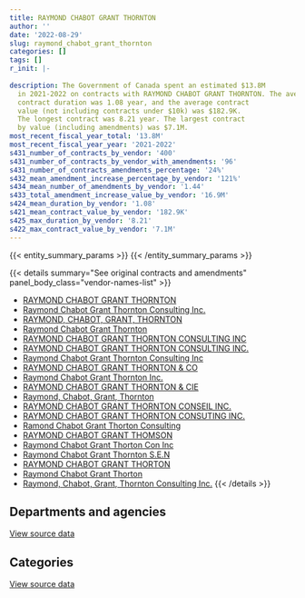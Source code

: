 ```yaml
---
title: RAYMOND CHABOT GRANT THORNTON
author: ''
date: '2022-08-29'
slug: raymond_chabot_grant_thornton
categories: []
tags: []
r_init: |-
  
description: The Government of Canada spent an estimated $13.8M
  in 2021-2022 on contracts with RAYMOND CHABOT GRANT THORNTON. The average
  contract duration was 1.08 year, and the average contract
  value (not including contracts under $10k) was $182.9K.
  The longest contract was 8.21 year. The largest contract
  by value (including amendments) was $7.1M.
most_recent_fiscal_year_total: '13.8M'
most_recent_fiscal_year_year: '2021-2022'
s431_number_of_contracts_by_vendor: '400'
s431_number_of_contracts_by_vendor_with_amendments: '96'
s431_number_of_contracts_amendments_percentage: '24%'
s432_mean_amendment_increase_percentage_by_vendor: '121%'
s434_mean_number_of_amendments_by_vendor: '1.44'
s433_total_amendment_increase_value_by_vendor: '16.9M'
s424_mean_duration_by_vendor: '1.08'
s421_mean_contract_value_by_vendor: '182.9K'
s425_max_duration_by_vendor: '8.21'
s422_max_contract_value_by_vendor: '7.1M'
---
```


<script src="/rmarkdown-libs/htmlwidgets/htmlwidgets.js"></script>
<link href="/rmarkdown-libs/datatables-css/datatables-crosstalk.css" rel="stylesheet" />
<script src="/rmarkdown-libs/datatables-binding/datatables.js"></script>
<script src="/rmarkdown-libs/jquery/jquery-3.6.0.min.js"></script>
<link href="/rmarkdown-libs/dt-core-bootstrap/css/dataTables.bootstrap.min.css" rel="stylesheet" />
<link href="/rmarkdown-libs/dt-core-bootstrap/css/dataTables.bootstrap.extra.css" rel="stylesheet" />
<script src="/rmarkdown-libs/dt-core-bootstrap/js/jquery.dataTables.min.js"></script>
<script src="/rmarkdown-libs/dt-core-bootstrap/js/dataTables.bootstrap.min.js"></script>
<link href="/rmarkdown-libs/crosstalk/css/crosstalk.min.css" rel="stylesheet" />
<script src="/rmarkdown-libs/crosstalk/js/crosstalk.min.js"></script>
<script src="/rmarkdown-libs/htmlwidgets/htmlwidgets.js"></script>
<link href="/rmarkdown-libs/datatables-css/datatables-crosstalk.css" rel="stylesheet" />
<script src="/rmarkdown-libs/datatables-binding/datatables.js"></script>
<script src="/rmarkdown-libs/jquery/jquery-3.6.0.min.js"></script>
<link href="/rmarkdown-libs/dt-core-bootstrap/css/dataTables.bootstrap.min.css" rel="stylesheet" />
<link href="/rmarkdown-libs/dt-core-bootstrap/css/dataTables.bootstrap.extra.css" rel="stylesheet" />
<script src="/rmarkdown-libs/dt-core-bootstrap/js/jquery.dataTables.min.js"></script>
<script src="/rmarkdown-libs/dt-core-bootstrap/js/dataTables.bootstrap.min.js"></script>
<link href="/rmarkdown-libs/crosstalk/css/crosstalk.min.css" rel="stylesheet" />
<script src="/rmarkdown-libs/crosstalk/js/crosstalk.min.js"></script>

{{< entity_summary_params >}}
{{< /entity_summary_params >}}

{{< details summary="See original contracts and amendments" panel_body_class="vendor-names-list" >}}
- [RAYMOND CHABOT GRANT THORNTON](https://search.open.canada.ca/en/ct/?sort=contract_value_f%20desc&page=1&search_text=%22RAYMOND%20CHABOT%20GRANT%20THORNTON%22)
- [Raymond Chabot Grant Thornton Consulting Inc.](https://search.open.canada.ca/en/ct/?sort=contract_value_f%20desc&page=1&search_text=%22Raymond%20Chabot%20Grant%20Thornton%20Consulting%20Inc.%22)
- [RAYMOND, CHABOT, GRANT, THORNTON](https://search.open.canada.ca/en/ct/?sort=contract_value_f%20desc&page=1&search_text=%22RAYMOND%2c%20CHABOT%2c%20GRANT%2c%20THORNTON%22)
- [Raymond Chabot Grant Thornton](https://search.open.canada.ca/en/ct/?sort=contract_value_f%20desc&page=1&search_text=%22Raymond%20Chabot%20Grant%20Thornton%22)
- [RAYMOND CHABOT GRANT THORNTON CONSULTING INC](https://search.open.canada.ca/en/ct/?sort=contract_value_f%20desc&page=1&search_text=%22RAYMOND%20CHABOT%20GRANT%20THORNTON%20CONSULTING%20INC%22)
- [RAYMOND CHABOT GRANT THORNTON CONSULTING INC.](https://search.open.canada.ca/en/ct/?sort=contract_value_f%20desc&page=1&search_text=%22RAYMOND%20CHABOT%20GRANT%20THORNTON%20CONSULTING%20INC.%22)
- [Raymond Chabot Grant Thornton Consulting Inc](https://search.open.canada.ca/en/ct/?sort=contract_value_f%20desc&page=1&search_text=%22Raymond%20Chabot%20Grant%20Thornton%20Consulting%20Inc%22)
- [RAYMOND CHABOT GRANT THORNTON & CO](https://search.open.canada.ca/en/ct/?sort=contract_value_f%20desc&page=1&search_text=%22RAYMOND%20CHABOT%20GRANT%20THORNTON%20%26%20CO%22)
- [Raymond Chabot Grant Thornton Inc.](https://search.open.canada.ca/en/ct/?sort=contract_value_f%20desc&page=1&search_text=%22Raymond%20Chabot%20Grant%20Thornton%20Inc.%22)
- [RAYMOND CHABOT GRANT THORNTON & CIE](https://search.open.canada.ca/en/ct/?sort=contract_value_f%20desc&page=1&search_text=%22RAYMOND%20CHABOT%20GRANT%20THORNTON%20%26%20CIE%22)
- [Raymond, Chabot, Grant, Thornton](https://search.open.canada.ca/en/ct/?sort=contract_value_f%20desc&page=1&search_text=%22Raymond%2c%20Chabot%2c%20Grant%2c%20Thornton%22)
- [RAYMOND CHABOT GRANT THORNTON CONSEIL INC.](https://search.open.canada.ca/en/ct/?sort=contract_value_f%20desc&page=1&search_text=%22RAYMOND%20CHABOT%20GRANT%20THORNTON%20CONSEIL%20INC.%22)
- [RAYMOND CHABOT GRANT THORNTON CONSUTING INC.](https://search.open.canada.ca/en/ct/?sort=contract_value_f%20desc&page=1&search_text=%22RAYMOND%20CHABOT%20GRANT%20THORNTON%20CONSUTING%20INC.%22)
- [Ramond Chabot Grant Thorton Consulting](https://search.open.canada.ca/en/ct/?sort=contract_value_f%20desc&page=1&search_text=%22Ramond%20Chabot%20Grant%20Thorton%20Consulting%22)
- [RAYMOND CHABOT GRANT THOMSON](https://search.open.canada.ca/en/ct/?sort=contract_value_f%20desc&page=1&search_text=%22RAYMOND%20CHABOT%20GRANT%20THOMSON%22)
- [Raymond Chabot Grant Thorton Con Inc](https://search.open.canada.ca/en/ct/?sort=contract_value_f%20desc&page=1&search_text=%22Raymond%20Chabot%20Grant%20Thorton%20Con%20Inc%22)
- [Raymond Chabot Grant Thornton S.E.N](https://search.open.canada.ca/en/ct/?sort=contract_value_f%20desc&page=1&search_text=%22Raymond%20Chabot%20Grant%20Thornton%20S.E.N%22)
- [RAYMOND CHABOT GRANT THORTON](https://search.open.canada.ca/en/ct/?sort=contract_value_f%20desc&page=1&search_text=%22RAYMOND%20CHABOT%20GRANT%20THORTON%22)
- [Raymond Chabot Grant Thorton](https://search.open.canada.ca/en/ct/?sort=contract_value_f%20desc&page=1&search_text=%22Raymond%20Chabot%20Grant%20Thorton%22)
- [Raymond, Chabot, Grant, Thornton Consulting Inc.](https://search.open.canada.ca/en/ct/?sort=contract_value_f%20desc&page=1&search_text=%22Raymond%2c%20Chabot%2c%20Grant%2c%20Thornton%20Consulting%20Inc.%22)
{{< /details >}}

## Departments and agencies

<div id="htmlwidget-1" style="width:100%;height:auto;" class="datatables html-widget"></div>
<script type="application/json" data-for="htmlwidget-1">{"x":{"style":"bootstrap","filter":"none","vertical":false,"data":[["<a href=\"/departments/aafc-aac/\">Agriculture and Agri-Food Canada<\/a>","<a href=\"/departments/aandc-aadnc/\">Crown-Indigenous Relations and Northern Affairs Canada<\/a>","<a href=\"/departments/acoa-apeca/\">Atlantic Canada Opportunities Agency<\/a>","<a href=\"/departments/atssc-scdata/\">Administrative Tribunals Support Service of Canada<\/a>","<a href=\"/departments/cas-satj/\">Courts Administration Service<\/a>","<a href=\"/departments/cbsa-asfc/\">Canada Border Services Agency<\/a>","<a href=\"/departments/cer-rec/\">Canada Energy Regulator<\/a>","<a href=\"/departments/cfia-acia/\">Canadian Food Inspection Agency<\/a>","<a href=\"/departments/cgc-ccg/\">Canadian Grain Commission<\/a>","<a href=\"/departments/cihr-irsc/\">Canadian Institutes of Health Research<\/a>","<a href=\"/departments/cnsc-ccsn/\">Canadian Nuclear Safety Commission<\/a>","<a href=\"/departments/csc-scc/\">Correctional Service of Canada<\/a>","<a href=\"/departments/dfatd-maecd/\">Global Affairs Canada<\/a>","<a href=\"/departments/dfo-mpo/\">Fisheries and Oceans Canada<\/a>","<a href=\"/departments/dnd-mdn/\">National Defence<\/a>","<a href=\"/departments/ec/\">Environment and Climate Change Canada<\/a>","<a href=\"/departments/elections/\">Elections Canada<\/a>","<a href=\"/departments/esdc-edsc/\">Employment and Social Development Canada<\/a>","<a href=\"/departments/fcac-acfc/\">Financial Consumer Agency of Canada<\/a>","<a href=\"/departments/fin/\">Department of Finance Canada<\/a>","<a href=\"/departments/hc-sc/\">Health Canada<\/a>","<a href=\"/departments/iaac-aeic/\">Impact Assessment Agency of Canada<\/a>","<a href=\"/departments/ic/\">Innovation, Science and Economic Development Canada<\/a>","<a href=\"/departments/infc/\">Infrastructure Canada<\/a>","<a href=\"/departments/isc-sac/\">Indigenous Services Canada<\/a>","<a href=\"/departments/jus/\">Department of Justice Canada<\/a>","<a href=\"/departments/nbc-ccbn/\">The National Battlefields Commission<\/a>","<a href=\"/departments/nrc-cnrc/\">National Research Council Canada<\/a>","<a href=\"/departments/nrcan-rncan/\">Natural Resources Canada<\/a>","<a href=\"/departments/nserc-crsng/\">Natural Sciences and Engineering Research Council of Canada<\/a>","<a href=\"/departments/oag-bvg/\">Office of the Auditor General of Canada<\/a>","<a href=\"/departments/ocol-clo/\">Office of the Commissioner of Official Languages<\/a>","<a href=\"/departments/oic-ci/\">Office of the Information Commissioner of Canada<\/a>","<a href=\"/departments/opc-cpvp/\">Office of the Privacy Commissioner of Canada<\/a>","<a href=\"/departments/osfi-bsif/\">Office of the Superintendent of Financial Institutions Canada<\/a>","<a href=\"/departments/pc/\">Parks Canada<\/a>","<a href=\"/departments/pch/\">Canadian Heritage<\/a>","<a href=\"/departments/pco-bcp/\">Privy Council Office<\/a>","<a href=\"/departments/phac-aspc/\">Public Health Agency of Canada<\/a>","<a href=\"/departments/polar-polaire/\">Polar Knowledge Canada<\/a>","<a href=\"/departments/ppsc-sppc/\">Public Prosecution Service of Canada<\/a>","<a href=\"/departments/ps-sp/\">Public Safety Canada<\/a>","<a href=\"/departments/pwgsc-tpsgc/\">Public Services and Procurement Canada<\/a>","<a href=\"/departments/rcmp-grc/\">Royal Canadian Mounted Police<\/a>","<a href=\"/departments/ssc-spc/\">Shared Services Canada<\/a>","<a href=\"/departments/statcan/\">Statistics Canada<\/a>","<a href=\"/departments/tc/\">Transport Canada<\/a>","<a href=\"/departments/vac-acc/\">Veterans Affairs Canada<\/a>","<a href=\"/departments/wage/\">Department for Women and Gender Equality<\/a>"],[null,854151.44,19464.9,81338.06,24789.38,430708.38,25000,null,51305.87,null,24577.5,null,1170452.13,null,null,141721.06,2246888.16,null,431856.34,null,206640.26,null,996765.38,244911.72,177600.61,96526.25,null,null,97346.87,23672.01,102154.39,149729.51,68783.79,9772.88,221123.18,null,481582.77,24577.5,211207.75,null,37752.27,730278.77,401372.39,null,168548.09,null,180050.17,725570.54,null],[null,985910.06,19550,null,30510,2155271.2,40687.5,81360,51446.44,24916.5,38137.5,null,1250146.78,9968.59,20832.22,56610.81,2253044.02,null,null,null,207206.4,null,17797.5,218260.52,null,197444.01,null,null,188447.12,35313.99,159101.12,214686.77,null,null,102503.17,null,302192.41,45200,86282.34,69071.11,38307,1272400.65,613030.16,39550,98819.97,null,172905.33,870140.81,null],[null,854151.44,null,null,9048.31,1038081.07,null,null,8574.41,null,65229.25,null,1316150.85,29706.41,409955.74,null,1639403.89,45987.23,null,13242.19,221570.69,95048.23,69492.91,34608.73,170162.87,236955.75,null,56679.15,588523.42,null,166764.14,250489.46,null,30329.7,109090.2,47356.69,381917.34,null,null,97716.89,38137.5,1340098.67,717170.41,null,39324,null,113522.63,892775.88,null],[263799.87,1277351.76,30321.88,null,30106.19,118676.91,26250,null,null,26709.09,22734.52,24169.44,1139049.7,null,525158.66,63667.96,1614396.83,203975.6,null,135070.31,45524.57,null,257398.47,970027.84,286948.32,236955.75,61972,178767.65,713599.18,null,128012.82,165116.97,null,95869.73,86098.07,158318.42,555945.45,null,462110.01,null,38985,1303337.53,1230705.6,33900,null,485900,null,825936.62,17330.38]],"container":"<table class=\"table table-striped table-hover row-border order-column display\">\n  <thead>\n    <tr>\n      <th>Department<\/th>\n      <th>2018-2019<\/th>\n      <th>2019-2020<\/th>\n      <th>2020-2021<\/th>\n      <th>2021-2022<\/th>\n    <\/tr>\n  <\/thead>\n<\/table>","options":{"order":[[4,"desc"]],"pageLength":10,"autoWidth":true,"columnDefs":[{"targets":1,"render":"function(data, type, row, meta) {\n    return type !== 'display' ? data : DTWidget.formatCurrency(data, \"$\", 2, 3, \",\", \".\", true, null);\n  }"},{"targets":2,"render":"function(data, type, row, meta) {\n    return type !== 'display' ? data : DTWidget.formatCurrency(data, \"$\", 2, 3, \",\", \".\", true, null);\n  }"},{"targets":3,"render":"function(data, type, row, meta) {\n    return type !== 'display' ? data : DTWidget.formatCurrency(data, \"$\", 2, 3, \",\", \".\", true, null);\n  }"},{"targets":4,"render":"function(data, type, row, meta) {\n    return type !== 'display' ? data : DTWidget.formatCurrency(data, \"$\", 2, 3, \",\", \".\", true, null);\n  }"},{"width":"16%","targets":[1,2,3,4]},{"className":"dt-right","targets":[1,2,3,4]}],"orderClasses":false}},"evals":["options.columnDefs.0.render","options.columnDefs.1.render","options.columnDefs.2.render","options.columnDefs.3.render"],"jsHooks":[]}</script>
<p class="text-right">
<a href="https://github.com/GoC-Spending/contracts-data/tree/main/data/out/vendors/raymond_chabot_grant_thornton/summary_by_fiscal_year_by_department.csv" class="source-data-link btn btn-link">View source data</a>
</p>

## Categories

<div id="htmlwidget-2" style="width:100%;height:auto;" class="datatables html-widget"></div>
<script type="application/json" data-for="htmlwidget-2">{"x":{"style":"bootstrap","filter":"none","vertical":false,"data":[["<a href=\"/categories/other/\">(Other)<\/a>","<a href=\"/categories/professional_services/\">Professional services<\/a>","<a href=\"/categories/information_technology/\">Information technology<\/a>","<a href=\"/categories/travel/\">Travel<\/a>","<a href=\"/categories/human_capital/\">Human capital<\/a>"],[null,10614965.26,190523.14,52731.92,null],[18645,10898291.36,1027556.38,22559.25,null],[null,10113651.44,1013614.58,null,null],[null,13790938.74,15360.39,null,33900]],"container":"<table class=\"table table-striped table-hover row-border order-column display\">\n  <thead>\n    <tr>\n      <th>Category<\/th>\n      <th>2018-2019<\/th>\n      <th>2019-2020<\/th>\n      <th>2020-2021<\/th>\n      <th>2021-2022<\/th>\n    <\/tr>\n  <\/thead>\n<\/table>","options":{"order":[[4,"desc"]],"dom":"t","pageLength":30,"autoWidth":true,"columnDefs":[{"targets":1,"render":"function(data, type, row, meta) {\n    return type !== 'display' ? data : DTWidget.formatCurrency(data, \"$\", 2, 3, \",\", \".\", true, null);\n  }"},{"targets":2,"render":"function(data, type, row, meta) {\n    return type !== 'display' ? data : DTWidget.formatCurrency(data, \"$\", 2, 3, \",\", \".\", true, null);\n  }"},{"targets":3,"render":"function(data, type, row, meta) {\n    return type !== 'display' ? data : DTWidget.formatCurrency(data, \"$\", 2, 3, \",\", \".\", true, null);\n  }"},{"targets":4,"render":"function(data, type, row, meta) {\n    return type !== 'display' ? data : DTWidget.formatCurrency(data, \"$\", 2, 3, \",\", \".\", true, null);\n  }"},{"width":"16%","targets":[1,2,3,4]},{"className":"dt-right","targets":[1,2,3,4]}],"orderClasses":false,"lengthMenu":[10,25,30,50,100]}},"evals":["options.columnDefs.0.render","options.columnDefs.1.render","options.columnDefs.2.render","options.columnDefs.3.render"],"jsHooks":[]}</script>
<p class="text-right">
<a href="https://github.com/GoC-Spending/contracts-data/tree/main/data/out/vendors/raymond_chabot_grant_thornton/summary_by_fiscal_year_by_category.csv" class="source-data-link btn btn-link">View source data</a>
</p>
